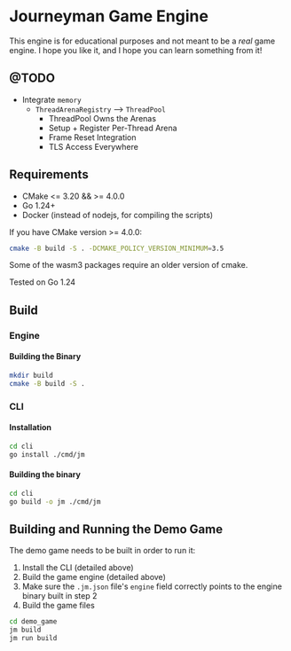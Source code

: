 # Journeyman Game Engine

This engine is for educational purposes and not meant to be a _real_ game engine. I hope you like it, and I hope you can learn something from it!

## @TODO

- Integrate `memory`
  - `ThreadArenaRegistry` --> `ThreadPool`
    - ThreadPool Owns the Arenas
    - Setup + Register Per-Thread Arena
    - Frame Reset Integration
    - TLS Access Everywhere

## Requirements

- CMake <= 3.20 && >= 4.0.0
- Go 1.24+
- Docker (instead of nodejs, for compiling the scripts)

If you have CMake version >= 4.0.0:

```bash
cmake -B build -S . -DCMAKE_POLICY_VERSION_MINIMUM=3.5
```

Some of the wasm3 packages require an older version of cmake.

Tested on Go 1.24

## Build

### Engine

#### Building the Binary

```bash
mkdir build
cmake -B build -S .

```

### CLI

#### Installation

```bash
cd cli
go install ./cmd/jm
```

#### Building the binary

```bash
cd cli
go build -o jm ./cmd/jm
```

## Building and Running the Demo Game

The demo game needs to be built in order to run it:

1. Install the CLI (detailed above)
2. Build the game engine (detailed above)
3. Make sure the `.jm.json` file's `engine` field correctly points to the engine binary built in step 2
4. Build the game files

```bash
cd demo_game
jm build
jm run build
```
